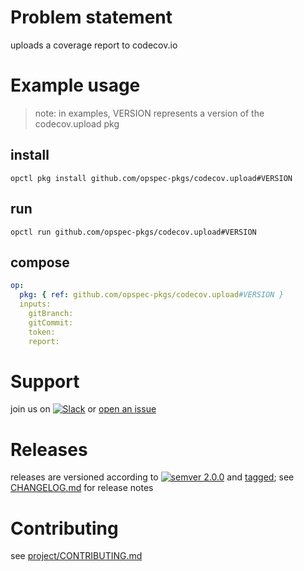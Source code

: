 # Problem statement
uploads a coverage report to codecov.io

# Example usage

> note: in examples, VERSION represents a version of the codecov.upload pkg

## install

```shell
opctl pkg install github.com/opspec-pkgs/codecov.upload#VERSION
```

## run

```
opctl run github.com/opspec-pkgs/codecov.upload#VERSION
```

## compose

```yaml
op:
  pkg: { ref: github.com/opspec-pkgs/codecov.upload#VERSION }
  inputs: 
    gitBranch:
    gitCommit:
    token:
    report:
```

# Support

join us on [![Slack](https://opspec-slackin.herokuapp.com/badge.svg)](https://opspec-slackin.herokuapp.com/)
or [open an issue](https://github.com/opspec-pkgs/codecov.upload/issues)

# Releases

releases are versioned according to
[![semver 2.0.0](https://img.shields.io/badge/semver-2.0.0-brightgreen.svg)](http://semver.org/spec/v2.0.0.html)
and [tagged](https://git-scm.com/book/en/v2/Git-Basics-Tagging); see
[CHANGELOG.md](CHANGELOG.md) for release notes

# Contributing

see [project/CONTRIBUTING.md](https://github.com/opspec-pkgs/project/blob/master/CONTRIBUTING.md)
